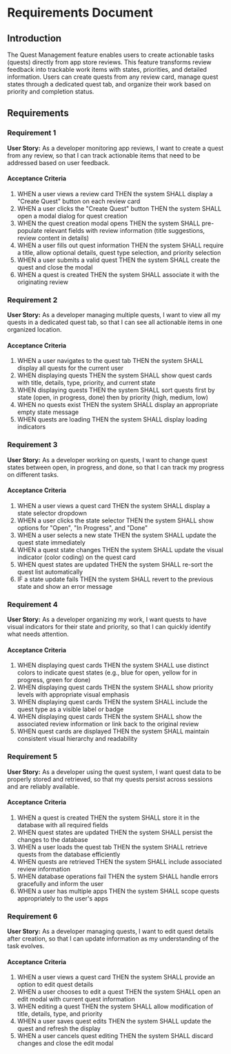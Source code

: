 # Requirements Document

## Introduction

The Quest Management feature enables users to create actionable tasks (quests) directly from app store reviews. This feature transforms review feedback into trackable work items with states, priorities, and detailed information. Users can create quests from any review card, manage quest states through a dedicated quest tab, and organize their work based on priority and completion status.

## Requirements

### Requirement 1

**User Story:** As a developer monitoring app reviews, I want to create a quest from any review, so that I can track actionable items that need to be addressed based on user feedback.

#### Acceptance Criteria

1. WHEN a user views a review card THEN the system SHALL display a "Create Quest" button on each review card
2. WHEN a user clicks the "Create Quest" button THEN the system SHALL open a modal dialog for quest creation
3. WHEN the quest creation modal opens THEN the system SHALL pre-populate relevant fields with review information (title suggestions, review content in details)
4. WHEN a user fills out quest information THEN the system SHALL require a title, allow optional details, quest type selection, and priority selection
5. WHEN a user submits a valid quest THEN the system SHALL create the quest and close the modal
6. WHEN a quest is created THEN the system SHALL associate it with the originating review

### Requirement 2

**User Story:** As a developer managing multiple quests, I want to view all my quests in a dedicated quest tab, so that I can see all actionable items in one organized location.

#### Acceptance Criteria

1. WHEN a user navigates to the quest tab THEN the system SHALL display all quests for the current user
2. WHEN displaying quests THEN the system SHALL show quest cards with title, details, type, priority, and current state
3. WHEN displaying quests THEN the system SHALL sort quests first by state (open, in progress, done) then by priority (high, medium, low)
4. WHEN no quests exist THEN the system SHALL display an appropriate empty state message
5. WHEN quests are loading THEN the system SHALL display loading indicators

### Requirement 3

**User Story:** As a developer working on quests, I want to change quest states between open, in progress, and done, so that I can track my progress on different tasks.

#### Acceptance Criteria

1. WHEN a user views a quest card THEN the system SHALL display a state selector dropdown
2. WHEN a user clicks the state selector THEN the system SHALL show options for "Open", "In Progress", and "Done"
3. WHEN a user selects a new state THEN the system SHALL update the quest state immediately
4. WHEN a quest state changes THEN the system SHALL update the visual indicator (color coding) on the quest card
5. WHEN quest states are updated THEN the system SHALL re-sort the quest list automatically
6. IF a state update fails THEN the system SHALL revert to the previous state and show an error message

### Requirement 4

**User Story:** As a developer organizing my work, I want quests to have visual indicators for their state and priority, so that I can quickly identify what needs attention.

#### Acceptance Criteria

1. WHEN displaying quest cards THEN the system SHALL use distinct colors to indicate quest states (e.g., blue for open, yellow for in progress, green for done)
2. WHEN displaying quest cards THEN the system SHALL show priority levels with appropriate visual emphasis
3. WHEN displaying quest cards THEN the system SHALL include the quest type as a visible label or badge
4. WHEN displaying quest cards THEN the system SHALL show the associated review information or link back to the original review
5. WHEN quest cards are displayed THEN the system SHALL maintain consistent visual hierarchy and readability

### Requirement 5

**User Story:** As a developer using the quest system, I want quest data to be properly stored and retrieved, so that my quests persist across sessions and are reliably available.

#### Acceptance Criteria

1. WHEN a quest is created THEN the system SHALL store it in the database with all required fields
2. WHEN quest states are updated THEN the system SHALL persist the changes to the database
3. WHEN a user loads the quest tab THEN the system SHALL retrieve quests from the database efficiently
4. WHEN quests are retrieved THEN the system SHALL include associated review information
5. WHEN database operations fail THEN the system SHALL handle errors gracefully and inform the user
6. WHEN a user has multiple apps THEN the system SHALL scope quests appropriately to the user's apps

### Requirement 6

**User Story:** As a developer managing quests, I want to edit quest details after creation, so that I can update information as my understanding of the task evolves.

#### Acceptance Criteria

1. WHEN a user views a quest card THEN the system SHALL provide an option to edit quest details
2. WHEN a user chooses to edit a quest THEN the system SHALL open an edit modal with current quest information
3. WHEN editing a quest THEN the system SHALL allow modification of title, details, type, and priority
4. WHEN a user saves quest edits THEN the system SHALL update the quest and refresh the display
5. WHEN a user cancels quest editing THEN the system SHALL discard changes and close the edit modal